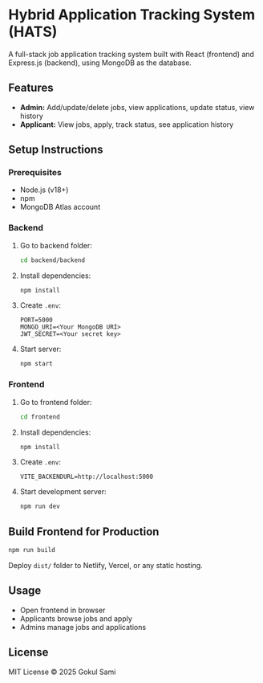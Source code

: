 # Hybrid Application Tracking System (HATS)

A full-stack job application tracking system built with React (frontend) and Express.js (backend), using MongoDB as the database.

## Features
- **Admin:** Add/update/delete jobs, view applications, update status, view history  
- **Applicant:** View jobs, apply, track status, see application history  

## Setup Instructions

### Prerequisites
- Node.js (v18+)
- npm
- MongoDB Atlas account

### Backend
1. Go to backend folder:
   ```bash
   cd backend/backend
   ```
2. Install dependencies:
   ```bash
   npm install
   ```
3. Create `.env`:
   ```env
   PORT=5000
   MONGO_URI=<Your MongoDB URI>
   JWT_SECRET=<Your secret key>
   ```
4. Start server:
   ```bash
   npm start
   ```

### Frontend
1. Go to frontend folder:
   ```bash
   cd frontend
   ```
2. Install dependencies:
   ```bash
   npm install
   ```
3. Create `.env`:
   ```env
   VITE_BACKENDURL=http://localhost:5000
   ```
4. Start development server:
   ```bash
   npm run dev
   ```

## Build Frontend for Production
```bash
npm run build
```
Deploy `dist/` folder to Netlify, Vercel, or any static hosting.

## Usage
- Open frontend in browser
- Applicants browse jobs and apply
- Admins manage jobs and applications

## License
MIT License © 2025 Gokul Sami
